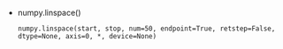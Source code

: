 



- numpy.linspace()

  `numpy.linspace(start, stop, num=50, endpoint=True, retstep=False, dtype=None, axis=0, *, device=None)`